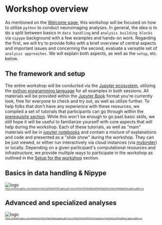 # Workshop overview

As mentioned on the [Welcome page](https://peerherholz.github.io/workshop_weizmann/index.html), this workshop will be focused on how to utilize `python` to conduct neuroimaging analyses. In general, the idea is to do a split between basics in `data handling` and `analysis building blocks` via `nipype` background with a few examples and hands-on work. Regarding the first, we will try to provide folks with a brief overview of central aspects and important issues and concerning the second, evaluate a versatile set of `analysis approaches`.  We will explain both aspects, as well as the `setup`, etc. below.

## The framework and setup

The entire workshop will be conducted via the [Jupyter ecosystem](), utilizing the [python programming language]() for all examples in both sessions. All materials will be provided within the [Jupyter Book]() format you're currently look, free for everyone to check and try out, as well as utilize further. To help folks that don't have any experience with these resources, we compiled a set of tutorials that participants can go through within the [prerequisite section](). While this won't be enough to go past basic skills, we still hope it will be useful to familiarize yourself with core aspects that will help during the workshop. Each of these tutorials, as well as "main" materials will be in [jupyter notebooks]() and contain a mixture of explanations and code and presented as a "slide show" during the workshop. They can be just viewed, or either run interactively via cloud instances (via [mybinder]()) or locally. Depending on a given participant's computational resources and infrastructure, we provide multiple ways to participate in the workshop as outlined in the [Setup for the workshop](https://peerherholz.github.io/workshop_weizmann/setup.html) section.    

## Basics in data handling & Nipype


![logo](https://media3.giphy.com/media/2nt2dX21yO0NAaP7BS/giphy.gif?cid=ecf05e47thh4b9tjde2kf9e84ag7i6m3rbbvo1tilt6fjpll&rid=giphy.gif&ct=g)\
<sub><sup><sub><sup>https://media3.giphy.com/media/2nt2dX21yO0NAaP7BS/giphy.gif?cid=ecf05e47thh4b9tjde2kf9e84ag7i6m3rbbvo1tilt6fjpll&rid=giphy.gif&ct=g
</sup></sub></sup></sub>

## Advanced and specialized analyses


![logo](https://media4.giphy.com/media/3orif0rjs49gsPWg1y/giphy.gif?cid=ecf05e47driaof19nl7irhimygzitnzv7ce6vkl6hua50hg5&rid=giphy.gif&ct=g)\
<sub><sup><sub><sup>https://media4.giphy.com/media/3orif0rjs49gsPWg1y/giphy.gif?cid=ecf05e47driaof19nl7irhimygzitnzv7ce6vkl6hua50hg5&rid=giphy.gif&ct=g
</sup></sub></sup></sub>